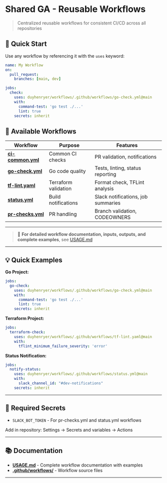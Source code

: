 # Shared GA - Reusable Workflows

> Centralized reusable workflows for consistent CI/CD across all repositories

## 🚀 Quick Start

Use any workflow by referencing it with the `uses` keyword:

```yaml
name: My Workflow
on:
  pull_request:
    branches: [main, dev]

jobs:
  check:
    uses: duyhenryer/workflows/.github/workflows/go-check.yml@main
    with:
      command-test: 'go test ./...'
      lint: true
    secrets: inherit
```

## 📁 Available Workflows

| Workflow | Purpose | Features |
|----------|---------|----------|
| **[ci-common.yml](.github/workflows/ci-common.yml)** | Common CI checks | PR validation, notifications |
| **[go-check.yml](.github/workflows/go-check.yml)** | Go code quality | Tests, linting, status reporting |
| **[tf-lint.yaml](.github/workflows/tf-lint.yaml)** | Terraform validation | Format check, TFLint analysis |
| **[status.yml](.github/workflows/status.yml)** | Build notifications | Slack notifications, job summaries |
| **[pr-checks.yml](.github/workflows/pr-checks.yml)** | PR handling | Branch validation, CODEOWNERS |

---

> 📖 **For detailed workflow documentation, inputs, outputs, and complete examples**, see [USAGE.md](USAGE.md)

---

## 💡 Quick Examples

**Go Project:**
```yaml
jobs:
  go-check:
    uses: duyhenryer/workflows/.github/workflows/go-check.yml@main
    with:
      command-test: 'go test ./...'
      lint: true
    secrets: inherit
```

**Terraform Project:**
```yaml
jobs:
  terraform-check:
    uses: duyhenryer/workflows/.github/workflows/tf-lint.yaml@main
    with:
      tflint_minimum_failure_severity: 'error'
```

**Status Notification:**
```yaml
jobs:
  notify-status:
    uses: duyhenryer/workflows/.github/workflows/status.yml@main
    with:
      slack_channel_id: "#dev-notifications"
    secrets: inherit
```

---

## 🔐 Required Secrets

- `SLACK_BOT_TOKEN` - For pr-checks.yml and status.yml workflows

Add in repository: Settings → Secrets and variables → Actions

---

## 📚 Documentation

- **[USAGE.md](USAGE.md)** - Complete workflow documentation with examples
- **[.github/workflows/](.github/workflows/)** - Workflow source files

---